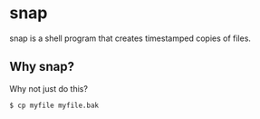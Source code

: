 # snap

snap is a shell program that creates timestamped copies of files.

## Why snap?

Why not just do this?

`$ cp myfile myfile.bak`
